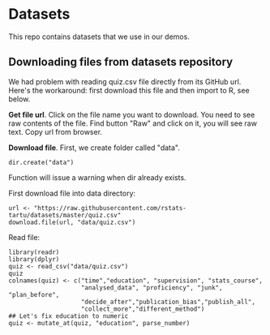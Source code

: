# Datasets

This repo contains datasets that we use in our demos.



## Downloading files from datasets repository
We had problem with reading quiz.csv file directly from its GitHub url. Here's the workaround: first download this file and then import to R, see below.

**Get file url**.
Click on the file name you want to download. 
You need to see raw contents of the file. 
Find button "Raw" and click on it, you will see raw text.
Copy url from browser.

**Download file**. 
First, we create folder called "data". 

```
dir.create("data")
```

Function will issue a warning when dir already exists.

First download file into data directory:
``` 
url <- "https://raw.githubusercontent.com/rstats-tartu/datasets/master/quiz.csv"
download.file(url, "data/quiz.csv")
```

Read file:
```
library(readr)
library(dplyr)
quiz <- read_csv("data/quiz.csv")
quiz
colnames(quiz) <- c("time","education", "supervision", "stats_course",
                    "analysed_data", "proficiency", "junk", "plan_before",
                    "decide_after","publication_bias","publish_all",
                    "collect_more","different_method")
## Let's fix education to numeric
quiz <- mutate_at(quiz, "education", parse_number)
```


